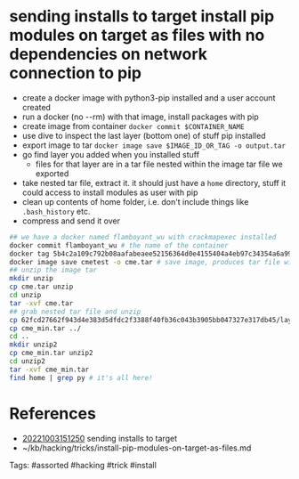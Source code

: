 # sending installs to target install pip modules on target as files with no dependencies on network connection to pip
- create a docker image with python3-pip installed and a user account created
- run a docker (no --rm) with that image, install packages with pip
- create image from container `docker commit $CONTAINER_NAME`
- use dive to inspect the last layer (bottom one) of stuff pip installed
- export image to tar `docker image save $IMAGE_ID_OR_TAG -o output.tar`
- go find layer you added when you installed stuff
  - files for that layer are in a tar file nested within the image tar file we exported
- take nested tar file, extract it. it should just have a `home` directory, stuff it could access to install modules as user with pip
- clean up contents of home folder, i.e. don't include things like `.bash_history` etc.
- compress and send it over
```bash
## we have a docker named flamboyant_wu with crackmapexec installed
docker commit flamboyant_wu # the name of the container
docker tag 5b4c2a109c792b08aafabeaee52156364d0e4155404a4eb97c34354a6a9928cb cmetest # tag the output id with a name
docker image save cmetest -o cme.tar # save image, produces tar file with other tars inside containing layers
## unzip the image tar
mkdir unzip
cp cme.tar unzip
cd unzip
tar -xvf cme.tar
## grab nested tar file and unzip
cp 62fcd27662f943d4e383d5dfdc2f3388f40fb36c043b3905bb047327e317db45/layer.tar cme_min.tar # this layer ID comes from dive output. it's the last layer.
cp cme_min.tar ../
cd ..
mkdir unzip2
cp cme_min.tar unzip2
cd unzip2
tar -xvf cme_min.tar
find home | grep py # it's all here!
```

# References
- [20221003151250](/zet/20221003151250/README.md) sending installs to target
- ~/kb/hacking/tricks/install-pip-modules-on-target-as-files.md

Tags:
    #assorted #hacking #trick #install
